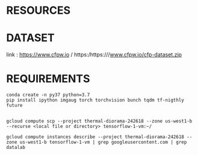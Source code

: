 # RESOURCES

# DATASET
link : https://www.cfpw.io / https:/https:///www.cfpw.io/cfp-dataset.zip


# REQUIREMENTS
```
conda create -n py37 python=3.7
pip install ipython imgaug torch torchvision bunch tqdm tf-nigthly future


gcloud compute scp --project thermal-diorama-242618 --zone us-west1-b --recurse <local file or directory> tensorflow-1-vm:~/

gcloud compute instances describe --project thermal-diorama-242618 --zone us-west1-b tensorflow-1-vm | grep googleusercontent.com | grep datalab
```
